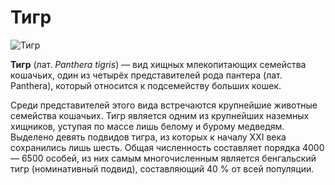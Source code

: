# Тигр

![Тигр](https://image.shutterstock.com/image-photo/bengal-tiger-forest-show-head-600w-268586531.jpg)

**Тигр** (лат. _Panthera tigris_) — вид хищных млекопитающих семейства кошачьих, один из четырёх представителей рода пантера (лат. Panthera), который относится к подсемейству больших кошек.

Среди представителей этого вида встречаются крупнейшие животные семейства кошачьих. Тигр является одним из крупнейших наземных хищников, уступая по массе лишь белому и бурому медведям. Выделено девять подвидов тигра, из которых к началу XXI века сохранились лишь шесть. Общая численность составляет порядка 4000 — 6500 особей, из них самым многочисленным является бенгальский тигр (номинативный подвид), составляющий 40 % от всей популяции.
